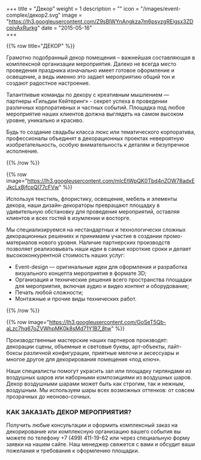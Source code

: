 +++
title = "Декор"
weight = 1
description = ""
icon = "/images/event-complex/декор2.svg"
image = "https://lh3.googleusercontent.com/Z9sBlWYnAngkza7m6psyzgREigsx3ZDcpivAxRurkg"
date = "2015-05-16"  
+++

{{% row title="ДЕКОР" %}}

Грамотно подобранный декор помещения – важнейшая составляющая в комплексной организации мероприятия. Далеко не всегда место проведения праздника изначально имеет готовое оформление и освещение, а ведь именно это задает мероприятию общий  тон и создают радостное настроение.  

<!--more-->

Талантливые команды по декору с креативным мышлением — партнеры «Гильдии Кейтеринг» - секрет успеха в проведении различных корпоративных и частных событий. Площадка под любое мероприятие наших клиентов должна выглядеть на самом высоком уровне, уникально и красиво.

Будь то создание свадьбы класса люкс или тематического корпоратива, профессионалы объединят в декорационных проектах невероятную изобретательность, особую внимательность к деталям и безупречное исполнение.

{{% /row %}}

{{% row image="https://lh3.googleusercontent.com/mlcEtWpQK0Tbd4nZOW78adxEJkcLxBjfcpQI77cFVw" %}}


Используя текстиль, флористику, освещение, мебель и элементы декора, наши дизайн-декораторы превращают площадку в удивительную обстановку для проведения мероприятий, оставляя клиентов и всех гостей в изумлении и восторге.

Мы специализируемся на нестандартных и технологически сложных декорационных решениях и принимаем участие в создании промо-материалов нового уровня. Наличие партнерских производств позволяет реализовывать наши идеи в самые короткие сроки и делает высококонкурентной стоимость наших услуг:

- Event-design — оригинальные идеи для оформления и разработка визуального концепта мероприятия в формате 3D;
- Организация и технические решения всего пространства площадки для мероприятия, включая аудио и видео контент и оборудование;
- Печать любой сложности;
- Монтажные и прочие виды технических работ.

{{% /row %}}

{{% row image="https://lh3.googleusercontent.com/GoSeT5Qb-aLzc7hq67oZVWhpMK0k8sMd71Y1B7_8tw" %}}

Производственные мастерские наших партнеров производят: декорации сцены, объемные и световые буквы, арт-объекты, лайт-боксы различной конфигурации, приятные мелочи и аксессуары и многое другое для декорирования помещения «под ключ».

Наши специалисты помогут украсить зал или площадку гирляндами из воздушных шаров или наборными композициями из воздушных шаров. Декор воздушными шарами может быть как строгим, так и нежным, воздушным. Мы используем шары всех возможных оттенков: от совсем прозрачных до неоново-сочных.

### КАК ЗАКАЗАТЬ ДЕКОР МЕРОПРИЯТИЯ?

Получить любые консультации и оформить комплексный заказ на декорирование или комплексную организацию вашего события вы можете по телефону +7 (499) 411-19-62 или через специальную форму заявки на нашем сайте.
Наш менеджер свяжется с вами и обсудит ваши пожелания и требования к оформлению площадки.
